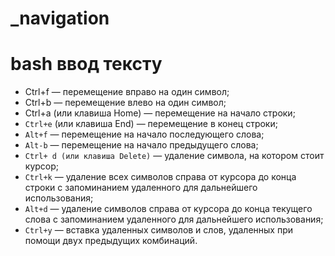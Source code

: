 _navigation
======

# bash ввод тексту

+ Ctrl+f   — перемещение вправо на один символ;
+ Ctrl+b  — перемещение влево на один символ;
+ Ctrl+a (или клавиша Home)  — перемещение на начало строки;
+ `Ctrl+e` (или клавиша End)   — перемещение в конец строки;
+ `Alt+f`  — перемещение на начало последующего слова;
+ `Alt-b`  — перемещение на начало предыдущего слова;
+ `Ctrl+ d (или клавиша Delete)`  — удаление  символа, на котором стоит курсор;
+ `Ctrl+k`  — удаление всех символов справа от курсора до конца строки с запоминанием удаленного для дальнейшего использования;
+ `Alt+d`   — удаление  символов справа от курсора до конца текущего слова с запоминанием удаленного для дальнейшего использования;
+ `Ctrl+y`   —  вставка удаленных символов и слов, удаленных при помощи двух предыдущих комбинаций.